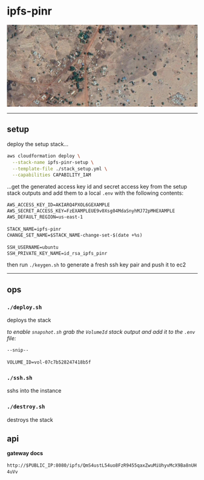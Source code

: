 # ipfs-pinr

![gbedem kingdom](./gbedema21.PNG)

***

## setup

deploy the setup stack...

```bash
aws cloudformation deploy \
  --stack-name ipfs-pinr-setup \
  --template-file ./stack_setup.yml \
  --capabilities CAPABILITY_IAM
```

...get the generated access key id and secret access key from the setup stack outputs and add them to a local `.env` with the following contents:

```
AWS_ACCESS_KEY_ID=AKIARQ4PXOL6GEXAMPLE
AWS_SECRET_ACCESS_KEY=FzEXAMPLEUE9v0Xsg04MdaSnyhMJ72pMHEXAMPLE
AWS_DEFAULT_REGION=us-east-1

STACK_NAME=ipfs-pinr
CHANGE_SET_NAME=$STACK_NAME-change-set-$(date +%s)

SSH_USERNAME=ubuntu
SSH_PRIVATE_KEY_NAME=id_rsa_ipfs_pinr
```

then run `./keygen.sh` to generate a fresh ssh key pair and push it to ec2

***

## ops

### `./deploy.sh`

deploys the stack

*to enable `snapshot.sh` grab the `VolumeId` stack output and add it to the `.env` file:*

```
--snip--

VOLUME_ID=vol-07c7b528247418b5f
```

### `./ssh.sh`

sshs into the instance

### `./destroy.sh`

destroys the stack

## api

**gateway docs**

`http://$PUBLIC_IP:8080/ipfs/QmS4ustL54uo8FzR9455qaxZwuMiUhyvMcX9Ba8nUH4uVv`